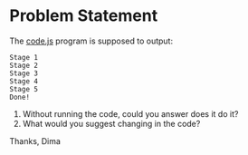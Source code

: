 # Problem Statement

The [code.js](https://github.com/dkorolev/interview/blob/master/javascript/code.js) program is supposed to output:

```
Stage 1
Stage 2
Stage 3
Stage 4
Stage 5
Done!
```

1. Without running the code, could you answer does it do it?
1. What would you suggest changing in the code?

Thanks,
Dima
